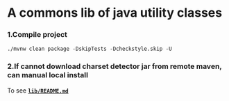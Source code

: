 # A commons lib of java utility classes

### 1.Compile project
`./mvnw clean package -DskipTests -Dcheckstyle.skip -U`

### 2.If cannot download charset detector jar from remote maven, can manual local install
To see [**`lib/README.md`**](https://github.com/ponfee/commons-core/blob/master/lib/README.md)
